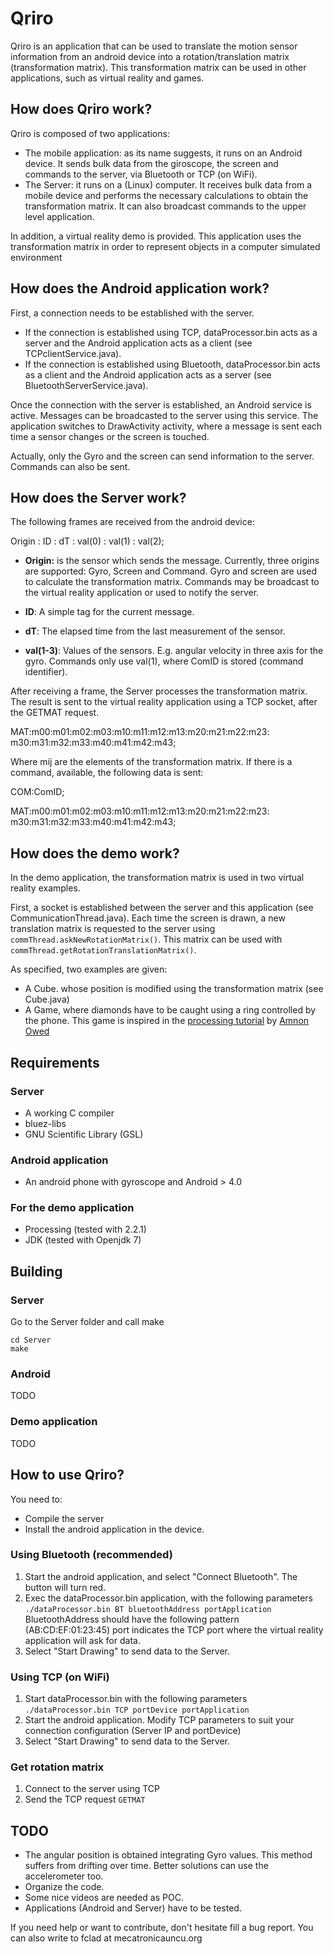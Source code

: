 Qriro
============

Qriro is an application that can be used to translate the motion sensor information from an android device into a rotation/translation matrix (transformation matrix).
This transformation matrix can be used in other applications, such as virtual reality and games.

## How does Qriro work?
Qriro is composed of two applications:
- The mobile application: as its name suggests, it runs on an Android device. It sends bulk data from the giroscope, the screen and commands to the server, via Bluetooth or TCP (on WiFi).
- The Server: it runs on a (Linux) computer. It receives bulk data from a mobile device and performs the necessary calculations to obtain the transformation matrix. It can also broadcast commands to the upper level application.

In addition, a virtual reality demo is provided. This application uses the transformation matrix in order to represent objects in a computer simulated environment

## How does the Android application work?
First, a connection needs to be established with the server.
- If the connection is established using TCP, dataProcessor.bin acts as a server and the Android application acts as a client (see TCPclientService.java).
- If the connection is established using Bluetooth, dataProcessor.bin acts as a client and the Android application acts as a server (see BluetoothServerService.java).

Once the connection with the server is established, an Android service is active. Messages can be broadcasted to the server using this service. The application switches to DrawActivity activity, where a message is sent each time a sensor changes or the screen is touched.

Actually, only the Gyro and the screen can send information to the server. Commands can also be sent.

## How does the Server work?
The following frames are received from the android device:

Origin : ID : dT : val(0) : val(1) : val(2);

 - **Origin:**
 is the sensor which sends the message. Currently, three origins are supported: Gyro, Screen and Command.
 Gyro and screen are used to calculate the transformation matrix.
 Commands may be broadcast to the virtual reality application or used to notify the server.

 - **ID**:
 A simple tag for the current message.

 - **dT**:
 The elapsed time from the last measurement of the sensor.

 - **val(1-3)**:
 Values of the sensors. E.g. angular velocity in three axis for the gyro.
 Commands only use val(1), where ComID is stored (command identifier).

After receiving a frame, the Server processes the transformation matrix.
The result is sent to the virtual reality application using a TCP socket, after the GETMAT request.

MAT:m00:m01:m02:m03:m10:m11:m12:m13:m20:m21:m22:m23:
m30:m31:m32:m33:m40:m41:m42:m43;

Where mij are the elements of the transformation matrix.
If there is a command, available, the following data is sent:

COM:ComID;

MAT:m00:m01:m02:m03:m10:m11:m12:m13:m20:m21:m22:m23:
m30:m31:m32:m33:m40:m41:m42:m43;

## How does the demo work?
In the demo application, the transformation matrix is used in two virtual reality examples.

First, a socket is established between the server and this application (see CommunicationThread.java). Each time the screen is drawn, a new translation matrix is requested to the server using `commThread.askNewRotationMatrix()`. This matrix can be used with `commThread.getRotationTranslationMatrix()`.

As specified, two examples are given:
- A Cube. whose position is modified using the transformation matrix (see Cube.java)
- A Game, where diamonds have to be caught using a ring controlled by the phone. This game is inspired in the [processing tutorial](https://github.com/AmnonOwed/P5_CanTut_GeometryTexturesShaders/tree/master/Custom3DGeometry) by [Amnon Owed](https://github.com/AmnonOwed)

## Requirements

### Server
 - A working C compiler
 - bluez-libs
 - GNU Scientific Library (GSL)

### Android application
 - An android phone with gyroscope and Android > 4.0

### For the demo application
- Processing (tested with 2.2.1)
- JDK (tested with Openjdk 7)

## Building

### Server
Go to the Server folder and call make
```
cd Server
make
```
### Android
TODO

### Demo application
TODO

## How to use Qriro?

You need to:
- Compile the server
- Install the android application in the device.

### Using Bluetooth (recommended)
1. Start the android application, and select "Connect Bluetooth". The button will turn red.
2. Exec the dataProcessor.bin application, with the following parameters
`./dataProcessor.bin BT bluetoothAddress portApplication`
BluetoothAddress should have the following pattern (AB:CD:EF:01:23:45)
port indicates the TCP port where the virtual reality application will ask for data.
3. Select "Start Drawing" to send data to the Server.

### Using TCP (on WiFi)
1. Start dataProcessor.bin with the following parameters
`./dataProcessor.bin TCP portDevice portApplication`
2. Start the android application. Modify TCP parameters to suit your connection configuration (Server IP and portDevice)
3. Select "Start Drawing" to send data to the Server.

### Get rotation matrix
1. Connect to the server using TCP
2. Send the TCP request `GETMAT`

## TODO
- The angular position is obtained integrating Gyro values. This method suffers from drifting over time. Better solutions can use the accelerometer too.
- Organize the code.
- Some nice videos are needed as POC.
- Applications (Android and Server) have to be tested.

If you need help or want to contribute, don't hesitate fill a bug report.
You can also write to fclad at mecatronicauncu.org
